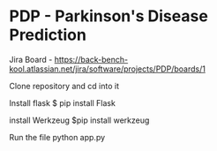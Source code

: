 # PDP - Parkinson's Disease Prediction

Jira Board - https://back-bench-kool.atlassian.net/jira/software/projects/PDP/boards/1

Clone repository and cd into it

Install flask 
$ pip install Flask

install Werkzeug
$pip install werkzeug

Run the file
python app.py
